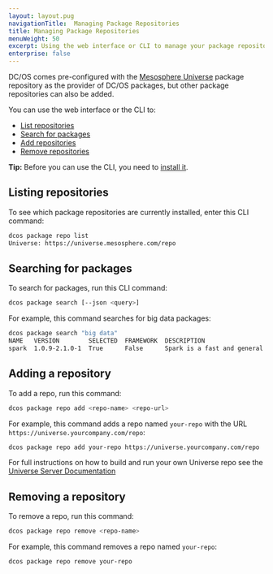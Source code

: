 ```yaml
---
layout: layout.pug
navigationTitle:  Managing Package Repositories
title: Managing Package Repositories
menuWeight: 50
excerpt: Using the web interface or CLI to manage your package repositories
enterprise: false
---
```


<!-- The source repo for this topic is https://github.com/dcos/dcos-docs -->

DC/OS comes pre-configured with the [Mesosphere Universe](https://github.com/mesosphere/universe) package repository as the provider of DC/OS packages, but other package repositories can also be added.

You can use the web interface or the CLI to:

* [List repositories](#listing)
* [Search for packages](#finding-packages)
* [Add repositories](#adding)
* [Remove repositories](#removing)

**Tip:** Before you can use the CLI, you need to [install it](/1.11/cli/install/).

## <a name="listing"></a>Listing repositories

To see which package repositories are currently installed, enter this CLI command:   

```bash
dcos package repo list
Universe: https://universe.mesosphere.com/repo
```

## <a name="finding-packages"></a>Searching for packages

To search for packages, run this CLI command:

```bash
dcos package search [--json <query>]
```

For example, this command searches for big data packages:

```bash
dcos package search "big data"
NAME   VERSION        SELECTED  FRAMEWORK  DESCRIPTION                                                                       
spark  1.0.9-2.1.0-1  True      False      Spark is a fast and general cluster computing system for Big Data.  Documenta...
```

## <a name="adding"></a>Adding a repository

To add a repo, run this command:

```bash
dcos package repo add <repo-name> <repo-url>
```

For example, this command adds a repo named `your-repo` with the URL `https://universe.yourcompany.com/repo`:

```bash
dcos package repo add your-repo https://universe.yourcompany.com/repo
```

For full instructions on how to build and run your own Universe repo see the [Universe Server Documentation](https://github.com/mesosphere/universe#universe-server)

## <a name="removing"></a>Removing a repository

To remove a repo, run this command:

```bash
dcos package repo remove <repo-name>
```

For example, this command removes a repo named `your-repo`:

```bash
dcos package repo remove your-repo
```
